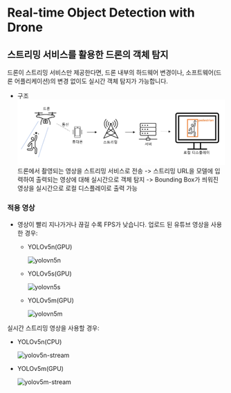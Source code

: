 # Real-time Object Detection with Drone
## 스트리밍 서비스를 활용한 드론의 객체 탐지

드론이 스트리밍 서비스만 제공한다면, 드론 내부의 하드웨어 변경이나, 소프트웨어(드론 어플리케이션)의 변경 없이도 실시간 객체 탐지가 가능합니다.

- 구조
    ![architecture](etc/streaming_architecture.png)
    드론에서 촬영되는 영상을 스트리밍 서비스로 전송 -> 스트리밍 URL을 모델에 입력하여 출력되는 영상에 대해 실시간으로 객체 탐지 -> Bounding Box가 씌워진 영상을 실시간으로 로컬 디스플레이로 출력 가능

### 적용 영상
- 영상이 빨리 지나가거나 끊길 수록 FPS가 낮습니다.
업로드 된 유튜브 영상을 사용한 경우:
  - YOLOv5n(GPU)

      ![yolovn5n](etc/yolov5n-youtube.gif)
  - YOLOv5s(GPU)

      ![yolovn5s](etc/yolov5s-youtube.gif)
  - YOLOv5m(GPU)

      ![yolovn5m](etc/yolov5m-youtube.gif)

실시간 스트리밍 영상을 사용할 경우:
 - YOLOv5n(CPU)
    
    ![yolov5n-stream](etc/yolov5n-stream-cpu.gif)
 - YOLOv5m(GPU)

    ![yolov5m-stream](etc/yolov5m-stream-gpu.gif)
